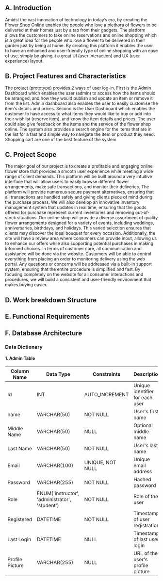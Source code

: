 ## A. Introduction
Amidst the vast innovation of technology in today’s era, by creating the Flower Shop Online enables the people who love a plethora of flowers to be delivered at their homes just by a tap from their gadgets. The platform allows the customers to take online reservations and online shopping which is a great idea for the people who love a flower to be delivered in their garden just by being at home. By creating this platform it enables the user to have an enhanced and user-friendly type of online shopping with an ease of use, simply by giving it a great UI (user interaction) and UX (user experience) layout.

## B. Project Features and Characteristics
The project (prototype) provides 2 ways of user log-in. First is the Admin Dashboard which enables the user (admin) to access how the items should be arranged, and how they would publish and update an item or remove it from the list. Admin dashboard also enables the user to easily customise the item's details and prices. Second is the User Dashboard which enables the customer to have access to what items they would like to buy or add into their wishlist (reserve item), and know the item details and prices. The user could also give feedback on the items and the service of the flower shop online.
The system also provides a search engine for the items that are in the list for a fast and simple way to navigate the item or product they need. Shopping cart are one of the best feature of the system 

## C. Project Scope
The major goal of our project is to create a profitable and engaging online flower store that provides a smooth user experience while meeting a wide range of client demands. This platform will be built around a very intuitive interface that will allow users to easily browse different flower arrangements, make safe transactions, and monitor their deliveries. The platform will provide numerous secure payment alternatives, ensuring that all transactions are handled safely and giving clients piece of mind during the purchase process. We will also develop an innovative inventory management system that updates in real time, ensuring that the goods offered for purchase represent current inventories and removing out-of-stock situations.
 Our online shop will provide a diverse assortment of quality flower arrangements designed for a variety of events, including weddings, anniversaries, birthdays, and holidays. This varied selection ensures that clients may discover the ideal bouquet for every occasion. Additionally, the site will have a review area where consumers can provide input, allowing us to enhance our offers while also supporting potential purchases in making informed choices. 
In terms of customer care, all communication and assistance will be done via the website. Customers will be able to control everything from placing an order to monitoring delivery using the web portal. Any questions or concerns will be addressed via a built-in support system, ensuring that the entire procedure is simplified and fast. By focusing completely on the website for all consumer interactions and procedures, we will build a consistent and user-friendly environment that makes buying easier.

## D. Work breakdown Structure

## E. Functional Requirements

## F. Database Architecture
### Data Dictionary

#### 1. Admin Table
| Column Name     | Data Type      | Constraints                | Description                           |
|-----------------|-----------------|-----------------------------|---------------------------------------|
| Id              | INT             | AUTO_INCREMENT              | Unique identifier for each user       |
| name      | VARCHAR(50)     | NOT NULL                    | User's first name                     |
| Middle Name      | VARCHAR(50)     | NULL                        | Optional middle name                 |
| Last Name       | VARCHAR(50)     | NOT NULL                    | User's last name                      |
| Email           | VARCHAR(100)    | UNIQUE, NOT NULL            | Unique email address                  |
| Password        | VARCHAR(255)    | NOT NULL                    | Hashed password                       |
| Role            | ENUM('instructor', 'administrator', 'student') | NOT NULL | Role of the user                      |
| Registered      | DATETIME        | NOT NULL                    | Timestamp of user registration        |
| Last Login      | DATETIME        | NULL                        | Timestamp of last user login          |
| Profile Picture | VARCHAR(255)    | NULL                        | URL of the user's profile picture     |

